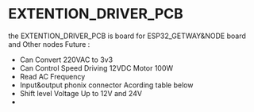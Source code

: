 # EXTENTION_DRIVER_PCB
the EXTENTION_DRIVER_PCB is board for ESP32_GETWAY&amp;NODE board and Other nodes 
Future :
- Can Convert 220VAC to 3v3
- Can Control Speed Driving 12VDC Motor 100W
- Read AC Frequency
- Input&output phonix connector Acording table below
- Shift level Voltage Up to 12V and 24V
- 
